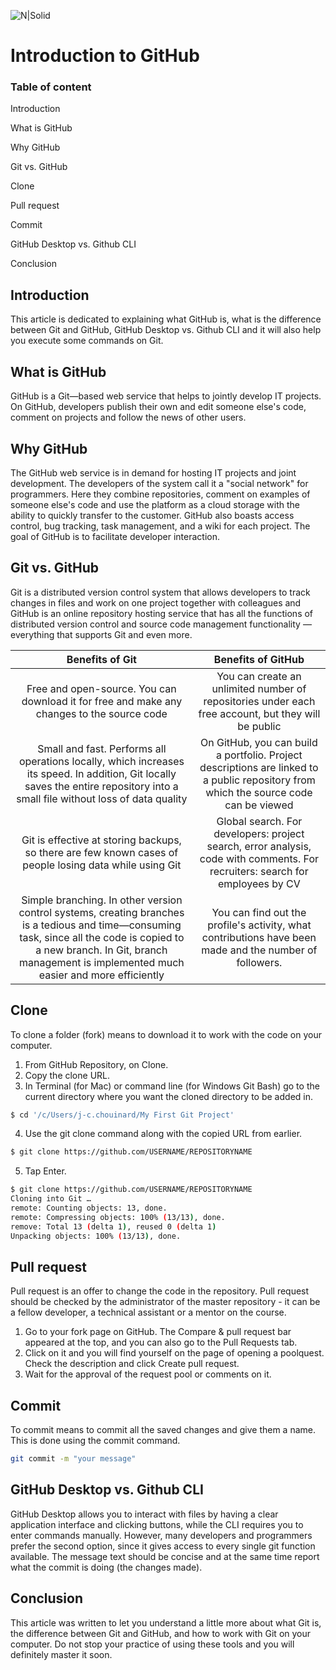 ![N|Solid](https://www.freecodecamp.org/news/content/images/2022/07/git-github.png)
# Introduction to GitHub

### Table of content

Introduction

What is GitHub

Why GitHub

Git vs. GitHub

Clone 

Pull request 

Commit 

GitHub Desktop vs. Github CLI

Conclusion




## Introduction
This article is dedicated to explaining what GitHub is, what is the difference between Git and GitHub, GitHub Desktop vs. Github CLI and it will also help you execute some commands on Git.

## What is GitHub

GitHub  is a Git—based web service that helps to jointly develop IT projects. On GitHub, developers publish their own and edit someone else's code, comment on projects and follow the news of other users.

## Why GitHub
The GitHub web service is in demand for hosting IT projects and joint development. The developers of the system call it a "social network" for programmers. Here they combine repositories, comment on examples of someone else's code and use the platform as a cloud storage with the ability to quickly transfer to the customer. GitHub also boasts access control, bug tracking, task management, and a wiki for each project. The goal of GitHub is to facilitate developer interaction.


## Git vs. GitHub
Git is a distributed version control system that allows developers to track changes in files and work on one project together with colleagues and GitHub is an online repository hosting service that has all the functions of distributed version control and source code management functionality — everything that supports Git and even more.

Benefits of Git | Benefits of GitHub |
:-----: | :----: |
Free and open-source. You can download it for free and make any changes to the source code  | You can create an unlimited number of repositories under each free account, but they will be public| 
Small and fast. Performs all operations locally, which increases its speed. In addition, Git locally saves the entire repository into a small file without loss of data quality | On GitHub, you can build a portfolio. Project descriptions are linked to a public repository from which the source code can be viewed | 
Git is effective at storing backups, so there are few known cases of people losing data while using Git  | Global search. For developers: project search, error analysis, code with comments. For recruiters: search for employees by CV|
| Simple branching. In other version control systems, creating branches is a tedious and time—consuming task, since all the code is copied to a new branch. In Git, branch management is implemented much easier and more efficiently  | You can find out the profile's activity, what contributions have been made and the number of followers. | 

## Clone 
To clone a folder (fork) means to download it to work with the code on your computer. 
1. From GitHub Repository, on Clone.
2. Copy the clone URL.
3. In Terminal (for Mac) or command line (for Windows Git Bash) go to the current directory where you want the cloned directory to be added in.
```sh
$ cd '/c/Users/j-c.chouinard/My First Git Project'
```
4. Use the git clone command along with the copied URL from earlier.
```sh
$ git clone https://github.com/USERNAME/REPOSITORYNAME
```
5. Tap Enter.
```sh
$ git clone https://github.com/USERNAME/REPOSITORYNAME
Cloning into Git …
remote: Counting objects: 13, done.
remote: Compressing objects: 100% (13/13), done.
remove: Total 13 (delta 1), reused 0 (delta 1)
Unpacking objects: 100% (13/13), done.
```

## Pull request
Pull request is an offer to change the code in the repository. Pull request should be checked by the administrator of the master repository - it can be a fellow developer, a technical assistant or a mentor on the course.
1. Go to your fork page on GitHub. The Compare & pull request bar appeared at the top, and you can also go to the Pull Requests tab.
2. Click on it and you will find yourself on the page of opening a poolquest. Check the description and click Create pull request.
3. Wait for the approval of the request pool or comments on it.


## Commit
To commit means to commit all the saved changes and give them a name. This is done using the commit command.
```sh
git commit -m "your message"
```

## GitHub Desktop vs. Github CLI
GitHub Desktop allows you to interact with files by having a clear application interface and clicking buttons, while the CLI requires you to enter commands manually. However, many developers and programmers prefer the second option, since it gives access to every single git function available.
The message text should be concise and at the same time report what the commit is doing (the changes made).

## Conclusion
This article was written to let you understand a little more about what Git is, the difference between Git and GitHub, and how to work with Git on your computer. Do not stop your practice of using these tools and you will definitely master it soon.
